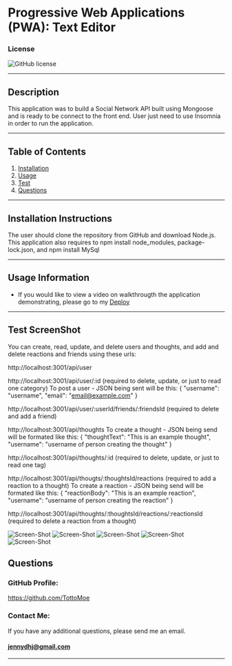 # Progressive Web Applications (PWA): Text Editor

### License

![GitHub license](https://img.shields.io/badge/license-MIT-green.svg)

---

## Description

This application was to build a Social Network API built using Mongoose and is ready to be connect to the front end. User just need to use Insomnia in order to run the application.

---

## Table of Contents

1. [Installation](#installation)
2. [Usage](#usage)
3. [Test](#test)
4. [Questions](#questions)

---

<a name="installation"></a>

## Installation Instructions

The user should clone the repository from GitHub and download Node.js. This application also requires to npm install node_modules, package-lock.json, and npm install MySql

---

<a name="usage"></a>

## Usage Information

- If you would like to view a video on walkthrougth the application demonstrating, please go to my [Deploy](https://radiant-forest-41027.herokuapp.com/)

---

<a name="test"></a>

## Test ScreenShot
 You can create, read, update, and delete users and thoughts, and add and delete reactions and friends using these urls:

http://localhost:3001/api/user

http://localhost:3001/api/user/:id (required to delete, update, or just to read one category)
To post a user - JSON being sent will be this: { "username": "username", "email": "email@example.com" }

http://localhost:3001/api/user/:userId/friends/:friendsId (required to delete and add a friend)

http://localhost:3001/api/thoughts
To create a thought - JSON being send will be formated like this: { "thoughtText": "This is an example thought", "username": "username of person creating the thought" }

http://localhost:3001/api/thoughts/:id (required to delete, update, or just to read one tag)

http://localhost:3001/api/thougts/:thoughtsId/reactions (required to add a reaction to a thought)
To create a reaction - JSON being send will be formated like this: { "reactionBody": "This is an example reaction", "username": "username of person creating the reaction" }

http://localhost:3001/api/thoughts/:thoughtsId/reactions/:reactionsId (required to delete a reaction from a thought)

![Screen-Shot](./Assets/getAllUsers.png)
![Screen-Shot](./Assets/getAllThought.png)
![Screen-Shot](./Assets/getThoughtbyId.png)
![Screen-Shot](./Assets/AddReaction.png)
![Screen-Shot](./Assets/deleteReaction.png)

<a name="questions"></a>

## Questions

### GitHub Profile:

https://github.com/TottoMoe

### Contact Me:

If you have any additional questions, please send me an email.

#### jennydhj@gmail.com

---
